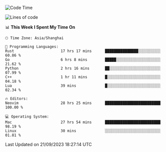<!--START_SECTION:waka-->
![Code Time](http://img.shields.io/badge/Code%20Time-1%2C610%20hrs-blue)

![Lines of code](https://img.shields.io/badge/From%20Hello%20World%20I%27ve%20Written-286.1%20thousand%20lines%20of%20code-blue)

📊 **This Week I Spent My Time On** 

```text
🕑︎ Time Zone: Asia/Shanghai

💬 Programming Languages: 
Rust                     17 hrs 17 mins      ███████████████░░░░░░░░░░   60.86 % 
Go                       6 hrs 8 mins        █████░░░░░░░░░░░░░░░░░░░░   21.62 % 
Python                   2 hrs 16 mins       ██░░░░░░░░░░░░░░░░░░░░░░░   07.99 % 
C++                      1 hr 11 mins        █░░░░░░░░░░░░░░░░░░░░░░░░   04.18 % 
Lua                      39 mins             █░░░░░░░░░░░░░░░░░░░░░░░░   02.34 % 

🔥 Editors: 
Neovim                   28 hrs 25 mins      █████████████████████████   100.00 % 

💻 Operating System: 
Mac                      27 hrs 54 mins      █████████████████████████   98.19 % 
Linux                    30 mins             ░░░░░░░░░░░░░░░░░░░░░░░░░   01.81 % 
```


 Last Updated on 21/09/2023 18:27:14 UTC
<!--END_SECTION:waka-->
